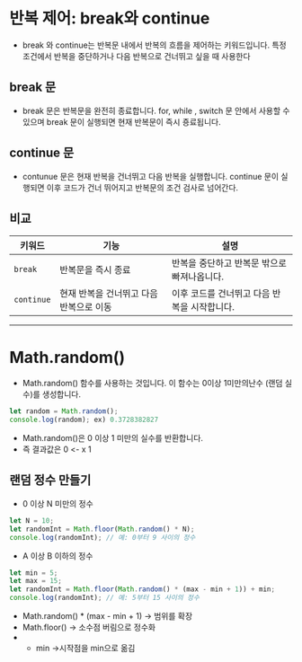 # 반복 제어: break와 continue

- break 와 continue는 반복문 내에서 반복의 흐름을 제어하는 키워드입니다. 특정 조건에서 반복을 중단하거나 다음 반복으로 건너뛰고 싶을 때 사용한다


## break 문

- break 문은 반복문을 완전히 종료합니다. for, while , switch 문 안에서 사용할 수 있으며 break 문이 실행되면 현재 반복문이 즉시 죵료됩니다.


## continue 문

- contunue 문은 현재 반복을 건너뛰고 다음 반복을 실행합니다. continue 문이 실행되면 이후 코드가 건너 뛰어지고 반복문의 조건 검사로 넘어간다.


## 비교

| 키워드 | 기능 | 설명 |
| --- | --- | --- |
| `break` | 반복문을 즉시 종료 | 반복을 중단하고 반복문 밖으로 빠져나옵니다. |
| `continue` | 현재 반복을 건너뛰고 다음 반복으로 이동 | 이후 코드를 건너뛰고 다음 반복을 시작합니다. |


---


# Math.random()

- Math.random() 함수를 사용하는 것입니다. 이 함수는 0이상 1미만의난수 (랜덤 실수)를 생성합니다.

```javascript
let random = Math.random();
console.log(random); ex) 0.3728382827
```
 - Math.random()은 0 이상 1 미만의 실수를 반환합니다.
 - 즉 결과값은 0 <- x 1

## 랜덤 정수 만들기

- 0 이상 N 미만의 정수
```javascript
let N = 10;
let randomInt = Math.floor(Math.random() * N);
console.log(randomInt); // 예: 0부터 9 사이의 정수
```

- A 이상 B 이하의 정수
```javascript
let min = 5;
let max = 15;
let randomInt = Math.floor(Math.random() * (max - min + 1)) + min;
console.log(randomInt); // 예: 5부터 15 사이의 정수
```
 - Math.random() * (max - min + 1) -> 범위를 확장
 - Math.floor() -> 소수점 버림으로 정수화
 - + min ->시작점을 min으로 옮김
